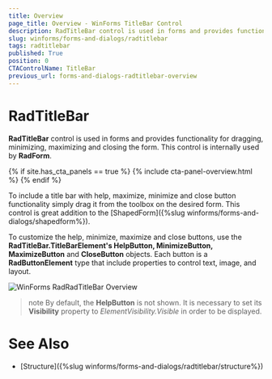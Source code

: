 ```yaml
---
title: Overview
page_title: Overview - WinForms TitleBar Control
description: RadTitleBar control is used in forms and provides functionality for dragging, minimizing, maximizing and closing the form. This control is internally used by RadForm.
slug: winforms/forms-and-dialogs/radtitlebar
tags: radtitlebar
published: True
position: 0
CTAControlName: TitleBar
previous_url: forms-and-dialogs-radtitlebar-overview
---
```


# RadTitleBar
  
__RadTitleBar__ control is used in forms and provides functionality for dragging, minimizing, maximizing and closing the form. This control is internally used by  __RadForm__.

{% if site.has_cta_panels == true %}
{% include cta-panel-overview.html %}
{% endif %}    

To include a title bar with help, maximize, minimize and close button functionality simply drag it from the toolbox on the desired form. This control is great addition to the [ShapedForm]({%slug winforms/forms-and-dialogs/shapedform%}).      	

To customize the help, minimize, maximize and close buttons, use the __RadTitleBar.TitleBarElement's HelpButton, MinimizeButton, MaximizeButton__ and __CloseButton__ objects. Each button is a __RadButtonElement__ type that include properties to control text, image, and layout.

![WinForms RadRadTitleBar Overview](images/forms-and-dialogs-radtitlebar-overview001.png)

>note By default, the __HelpButton__ is not shown. It is necessary to set its __Visibility__ property to *ElementVisibility.Visible* in order to be displayed. 

# See Also

* [Structure]({%slug winforms/forms-and-dialogs/radtitlebar/structure%})	
